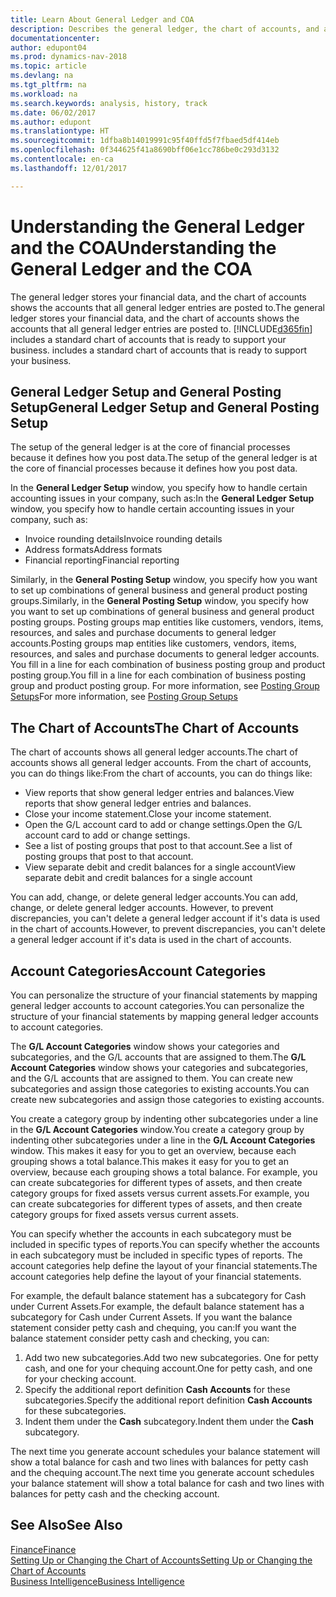 ```yaml
---
title: Learn About General Ledger and COA
description: Describes the general ledger, the chart of accounts, and account categories.
documentationcenter: 
author: edupont04
ms.prod: dynamics-nav-2018
ms.topic: article
ms.devlang: na
ms.tgt_pltfrm: na
ms.workload: na
ms.search.keywords: analysis, history, track
ms.date: 06/02/2017
ms.author: edupont
ms.translationtype: HT
ms.sourcegitcommit: 1dfba8b14019991c95f40ffd5f7fbaed5df414eb
ms.openlocfilehash: 0f344625f41a8690bff06e1cc786be0c293d3132
ms.contentlocale: en-ca
ms.lasthandoff: 12/01/2017

---
```

# <a name="understanding-the-general-ledger-and-the-coa"></a><span data-ttu-id="28cb9-103">Understanding the General Ledger and the COA</span><span class="sxs-lookup"><span data-stu-id="28cb9-103">Understanding the General Ledger and the COA</span></span>
<span data-ttu-id="28cb9-104">The general ledger stores your financial data, and the chart of accounts shows the accounts that all general ledger entries are posted to.</span><span class="sxs-lookup"><span data-stu-id="28cb9-104">The general ledger stores your financial data, and the chart of accounts shows the accounts that all general ledger entries are posted to.</span></span> [!INCLUDE[d365fin](includes/d365fin_md.md)]<span data-ttu-id="28cb9-105"> includes a standard chart of accounts that is ready to support your business.</span><span class="sxs-lookup"><span data-stu-id="28cb9-105"> includes a standard chart of accounts that is ready to support your business.</span></span>

## <a name="general-ledger-setup-and-general-posting-setup"></a><span data-ttu-id="28cb9-106">General Ledger Setup and General Posting Setup</span><span class="sxs-lookup"><span data-stu-id="28cb9-106">General Ledger Setup and General Posting Setup</span></span>
<span data-ttu-id="28cb9-107">The setup of the general ledger is at the core of financial processes because it defines how you post data.</span><span class="sxs-lookup"><span data-stu-id="28cb9-107">The setup of the general ledger is at the core of financial processes because it defines how you post data.</span></span>  

<span data-ttu-id="28cb9-108">In the **General Ledger Setup** window, you specify how to handle certain accounting issues in your company, such as:</span><span class="sxs-lookup"><span data-stu-id="28cb9-108">In the **General Ledger Setup** window, you specify how to handle certain accounting issues in your company, such as:</span></span>  

* <span data-ttu-id="28cb9-109">Invoice rounding details</span><span class="sxs-lookup"><span data-stu-id="28cb9-109">Invoice rounding details</span></span>  
* <span data-ttu-id="28cb9-110">Address formats</span><span class="sxs-lookup"><span data-stu-id="28cb9-110">Address formats</span></span>  
* <span data-ttu-id="28cb9-111">Financial reporting</span><span class="sxs-lookup"><span data-stu-id="28cb9-111">Financial reporting</span></span>  

<span data-ttu-id="28cb9-112">Similarly, in the **General Posting Setup** window, you specify how you want to set up combinations of general business and general product posting groups.</span><span class="sxs-lookup"><span data-stu-id="28cb9-112">Similarly, in the **General Posting Setup** window, you specify how you want to set up combinations of general business and general product posting groups.</span></span> <span data-ttu-id="28cb9-113">Posting groups map entities like customers, vendors, items, resources, and sales and purchase documents to general ledger accounts.</span><span class="sxs-lookup"><span data-stu-id="28cb9-113">Posting groups map entities like customers, vendors, items, resources, and sales and purchase documents to general ledger accounts.</span></span> <span data-ttu-id="28cb9-114">You fill in a line for each combination of business posting group and product posting group.</span><span class="sxs-lookup"><span data-stu-id="28cb9-114">You fill in a line for each combination of business posting group and product posting group.</span></span> <span data-ttu-id="28cb9-115">For more information, see [Posting Group Setups](finance-posting-groups.md)</span><span class="sxs-lookup"><span data-stu-id="28cb9-115">For more information, see [Posting Group Setups](finance-posting-groups.md)</span></span>  

## <a name="the-chart-of-accounts"></a><span data-ttu-id="28cb9-116">The Chart of Accounts</span><span class="sxs-lookup"><span data-stu-id="28cb9-116">The Chart of Accounts</span></span>
<span data-ttu-id="28cb9-117">The chart of accounts shows all general ledger accounts.</span><span class="sxs-lookup"><span data-stu-id="28cb9-117">The chart of accounts shows all general ledger accounts.</span></span> <span data-ttu-id="28cb9-118">From the chart of accounts, you can do things like:</span><span class="sxs-lookup"><span data-stu-id="28cb9-118">From the chart of accounts, you can do things like:</span></span>  

* <span data-ttu-id="28cb9-119">View reports that show general ledger entries and balances.</span><span class="sxs-lookup"><span data-stu-id="28cb9-119">View reports that show general ledger entries and balances.</span></span>  
* <span data-ttu-id="28cb9-120">Close your income statement.</span><span class="sxs-lookup"><span data-stu-id="28cb9-120">Close your income statement.</span></span>  
* <span data-ttu-id="28cb9-121">Open the G/L account card to add or change settings.</span><span class="sxs-lookup"><span data-stu-id="28cb9-121">Open the G/L account card to add or change settings.</span></span>  
* <span data-ttu-id="28cb9-122">See a list of posting groups that post to that account.</span><span class="sxs-lookup"><span data-stu-id="28cb9-122">See a list of posting groups that post to that account.</span></span>
* <span data-ttu-id="28cb9-123">View separate debit and credit balances for a single account</span><span class="sxs-lookup"><span data-stu-id="28cb9-123">View separate debit and credit balances for a single account</span></span>  

<span data-ttu-id="28cb9-124">You can add, change, or delete general ledger accounts.</span><span class="sxs-lookup"><span data-stu-id="28cb9-124">You can add, change, or delete general ledger accounts.</span></span> <span data-ttu-id="28cb9-125">However, to prevent discrepancies, you can't delete a general ledger account if it's data is used in the chart of accounts.</span><span class="sxs-lookup"><span data-stu-id="28cb9-125">However, to prevent discrepancies, you can't delete a general ledger account if it's data is used in the chart of accounts.</span></span>  

## <a name="account-categories"></a><span data-ttu-id="28cb9-126">Account Categories</span><span class="sxs-lookup"><span data-stu-id="28cb9-126">Account Categories</span></span>
<span data-ttu-id="28cb9-127">You can personalize the structure of your financial statements by mapping general ledger accounts to account categories.</span><span class="sxs-lookup"><span data-stu-id="28cb9-127">You can personalize the structure of your financial statements by mapping general ledger accounts to account categories.</span></span>  

<span data-ttu-id="28cb9-128">The **G/L Account Categories** window shows your categories and subcategories, and the G/L accounts that are assigned to them.</span><span class="sxs-lookup"><span data-stu-id="28cb9-128">The **G/L Account Categories** window shows your categories and subcategories, and the G/L accounts that are assigned to them.</span></span> <span data-ttu-id="28cb9-129">You can create new subcategories and assign those categories to existing accounts.</span><span class="sxs-lookup"><span data-stu-id="28cb9-129">You can create new subcategories and assign those categories to existing accounts.</span></span>  

<span data-ttu-id="28cb9-130">You create a category group by indenting other subcategories under a line in the **G/L Account Categories** window.</span><span class="sxs-lookup"><span data-stu-id="28cb9-130">You create a category group by indenting other subcategories under a line in the **G/L Account Categories** window.</span></span> <span data-ttu-id="28cb9-131">This makes it easy for you to get an overview, because each grouping shows a total balance.</span><span class="sxs-lookup"><span data-stu-id="28cb9-131">This makes it easy for you to get an overview, because each grouping shows a total balance.</span></span> <span data-ttu-id="28cb9-132">For example, you can create subcategories for different types of assets, and then create category groups for fixed assets versus current assets.</span><span class="sxs-lookup"><span data-stu-id="28cb9-132">For example, you can create subcategories for different types of assets, and then create category groups for fixed assets versus current assets.</span></span>  

<span data-ttu-id="28cb9-133">You can specify whether the accounts in each subcategory must be included in specific types of reports.</span><span class="sxs-lookup"><span data-stu-id="28cb9-133">You can specify whether the accounts in each subcategory must be included in specific types of reports.</span></span> <span data-ttu-id="28cb9-134">The account categories help define the layout of your financial statements.</span><span class="sxs-lookup"><span data-stu-id="28cb9-134">The account categories help define the layout of your financial statements.</span></span>  

<span data-ttu-id="28cb9-135">For example, the default balance statement has a subcategory for Cash under Current Assets.</span><span class="sxs-lookup"><span data-stu-id="28cb9-135">For example, the default balance statement has a subcategory for Cash under Current Assets.</span></span> <span data-ttu-id="28cb9-136">If you want the balance statement consider petty cash and chequing, you can:</span><span class="sxs-lookup"><span data-stu-id="28cb9-136">If you want the balance statement consider petty cash and checking, you can:</span></span>  

1. <span data-ttu-id="28cb9-137">Add two new subcategories.</span><span class="sxs-lookup"><span data-stu-id="28cb9-137">Add two new subcategories.</span></span> <span data-ttu-id="28cb9-138">One for petty cash, and one for your chequing account.</span><span class="sxs-lookup"><span data-stu-id="28cb9-138">One for petty cash, and one for your checking account.</span></span>  
2. <span data-ttu-id="28cb9-139">Specify the additional report definition **Cash Accounts** for these subcategories.</span><span class="sxs-lookup"><span data-stu-id="28cb9-139">Specify the additional report definition **Cash Accounts** for these subcategories.</span></span>  
3. <span data-ttu-id="28cb9-140">Indent them under the **Cash** subcategory.</span><span class="sxs-lookup"><span data-stu-id="28cb9-140">Indent them under the **Cash** subcategory.</span></span>  

<span data-ttu-id="28cb9-141">The next time you generate account schedules your balance statement will show a total balance for cash and two lines with balances for petty cash and the chequing account.</span><span class="sxs-lookup"><span data-stu-id="28cb9-141">The next time you generate account schedules your balance statement will show a total balance for cash and two lines with balances for petty cash and the checking account.</span></span>  

## <a name="see-also"></a><span data-ttu-id="28cb9-142">See Also</span><span class="sxs-lookup"><span data-stu-id="28cb9-142">See Also</span></span>
[<span data-ttu-id="28cb9-143">Finance</span><span class="sxs-lookup"><span data-stu-id="28cb9-143">Finance</span></span>](finance.md)  
[<span data-ttu-id="28cb9-144">Setting Up or Changing the Chart of Accounts</span><span class="sxs-lookup"><span data-stu-id="28cb9-144">Setting Up or Changing the Chart of Accounts</span></span>](finance-setup-chart-accounts.md)  
[<span data-ttu-id="28cb9-145">Business Intelligence</span><span class="sxs-lookup"><span data-stu-id="28cb9-145">Business Intelligence</span></span>](bi.md)  

